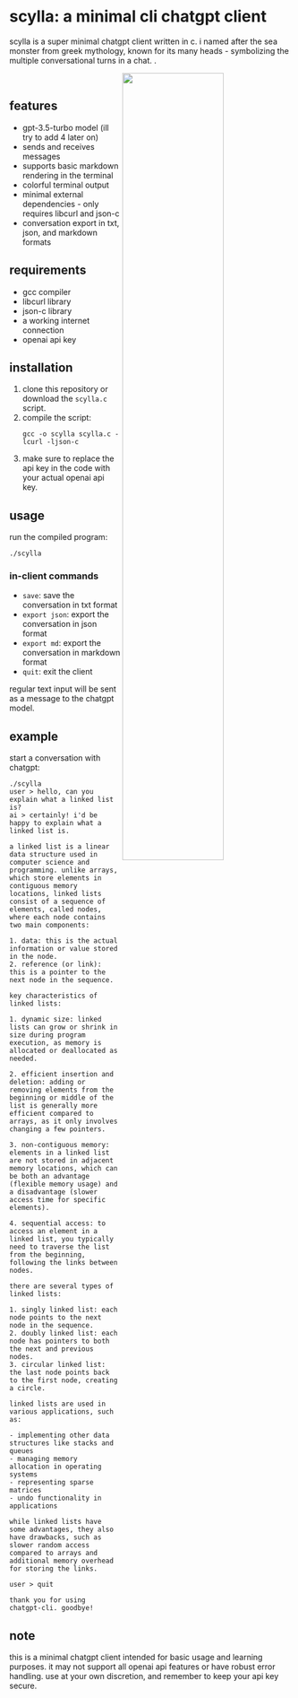 # scylla: a minimal cli chatgpt client

scylla is a super minimal chatgpt client written in c. i named after the sea monster from greek mythology, known for its many heads - symbolizing the multiple conversational turns in a chat. .

<a href="https://i.imgur.com/gIIaMIL.png"><img src="https://i.imgur.com/gIIaMIL.png" width="60%" align="right"></a>
<br>
## features

- gpt-3.5-turbo model (ill try to add 4 later on)
- sends and receives messages
- supports basic markdown rendering in the terminal
- colorful terminal output
- minimal external dependencies - only requires libcurl and json-c
- conversation export in txt, json, and markdown formats

## requirements

- gcc compiler
- libcurl library
- json-c library
- a working internet connection
- openai api key

## installation

1. clone this repository or download the `scylla.c` script.
2. compile the script:
   ```
   gcc -o scylla scylla.c -lcurl -ljson-c
   ```
3. make sure to replace the api key in the code with your actual openai api key.

## usage

run the compiled program:

```
./scylla
```

### in-client commands

- `save`: save the conversation in txt format
- `export json`: export the conversation in json format
- `export md`: export the conversation in markdown format
- `quit`: exit the client

regular text input will be sent as a message to the chatgpt model.

## example

start a conversation with chatgpt:

```
./scylla
user > hello, can you explain what a linked list is?
ai > certainly! i'd be happy to explain what a linked list is.

a linked list is a linear data structure used in computer science and programming. unlike arrays, which store elements in contiguous memory locations, linked lists consist of a sequence of elements, called nodes, where each node contains two main components:

1. data: this is the actual information or value stored in the node.
2. reference (or link): this is a pointer to the next node in the sequence.

key characteristics of linked lists:

1. dynamic size: linked lists can grow or shrink in size during program execution, as memory is allocated or deallocated as needed.

2. efficient insertion and deletion: adding or removing elements from the beginning or middle of the list is generally more efficient compared to arrays, as it only involves changing a few pointers.

3. non-contiguous memory: elements in a linked list are not stored in adjacent memory locations, which can be both an advantage (flexible memory usage) and a disadvantage (slower access time for specific elements).

4. sequential access: to access an element in a linked list, you typically need to traverse the list from the beginning, following the links between nodes.

there are several types of linked lists:

1. singly linked list: each node points to the next node in the sequence.
2. doubly linked list: each node has pointers to both the next and previous nodes.
3. circular linked list: the last node points back to the first node, creating a circle.

linked lists are used in various applications, such as:

- implementing other data structures like stacks and queues
- managing memory allocation in operating systems
- representing sparse matrices
- undo functionality in applications

while linked lists have some advantages, they also have drawbacks, such as slower random access compared to arrays and additional memory overhead for storing the links.

user > quit

thank you for using chatgpt-cli. goodbye!
```

## note

this is a minimal chatgpt client intended for basic usage and learning purposes. it may not support all openai api features or have robust error handling. use at your own discretion, and remember to keep your api key secure.
